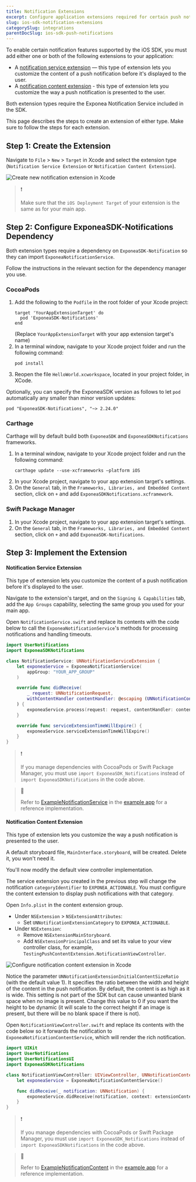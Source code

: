 ```yaml
---
title: Notification Extensions
excerpt: Configure application extensions required for certain push notification features in the iOS SDK.
slug: ios-sdk-notification-extensions
categorySlug: integrations
parentDocSlug: ios-sdk-push-notifications
---
```


To enable certain notification features supported by the iOS SDK, you must add either one or both of the following extensions to your application:

- A [notification service extension](https://developer.apple.com/documentation/usernotifications/unnotificationserviceextension) — this type of extension lets you customize the content of a push notification before it's displayed to the user.
- A [notification content extension](https://developer.apple.com/documentation/usernotificationsui/unnotificationcontentextension) - this type of extension lets you customize the way a push notification is presented to the user.

Both extension types require the Exponea Notification Service included in the SDK.

This page describes the steps to create an extension of either type. Make sure to follow the steps for each extension.

## Step 1: Create the Extension

Navigate to `File` > `New` > `Target` in Xcode and select the extension type (`Notification Service Extension` or `Notification Content Extension`).

![Create new notification extension in Xcode](https://raw.githubusercontent.com/exponea/exponea-ios-sdk/develop/Documentation/images/extension1.png)

> ❗️
>
>  Make sure that the `iOS Deployment Target` of your extension is the same as for your main app.


## Step 2: Configure ExponeaSDK-Notifications Dependency

Both extension types require a dependency on `ExponeaSDK-Notification` so they can import `ExponeaNotificationService`.

Follow the instructions in the relevant section for the dependency manager you use.

### CocoaPods

1. Add the following to the `Podfile` in the root folder of your Xcode project:
   ```
   target 'YourAppExtensionTarget' do
     pod 'ExponeaSDK-Notifications'
   end
   ```
   (Replace `YourAppExtensionTarget` with your app extension target's name)
2. In a terminal window, navigate to your Xcode project folder and run the following command:
   ```
   pod install
   ```
3. Reopen the file `HelloWorld.xcworkspace`, located in your project folder, in XCode.

Optionally, you can specify the ExponeaSDK version as follows to let `pod` automatically any smaller than minor version updates:
```
pod "ExponeaSDK-Notifications", "~> 2.24.0"
```

### Carthage

Carthage will by default build both `ExponeaSDK` and `ExponeaSDKNotifications` frameworks.

1. In a terminal window, navigate to your Xcode project folder and run the following command:
    ```
    carthage update --use-xcframeworks —platform iOS
    ```
2. In your Xcode project, navigate to your app extension target's settings. 
3. On the `General` tab, in the `Frameworks, Libraries, and Embedded Content` section, click on `+` and add `ExponeaSDKNotifications.xcframework`.

### Swift Package Manager

1. In your Xcode project, navigate to your app extension target's settings.
2. On the `General` tab, in the `Frameworks, Libraries, and Embedded Content` section, click on `+` and add `ExponeaSDK-Notifications`.

## Step 3: Implement the Extension

#### Notification Service Extension

This type of extension lets you customize the content of a push notification before it's displayed to the user.

Navigate to the extension's target, and on the `Signing & Capabilities` tab, add the `App Groups` capability, selecting the same group you used for your main app.

Open `NotificationService.swift` and replace its contents with the code below to call the `ExponeaNotificationService`'s methods for processing notifications and handling timeouts.

``` swift
import UserNotifications
import ExponeaSDKNotifications

class NotificationService: UNNotificationServiceExtension {
    let exponeaService = ExponeaNotificationService(
        appGroup: "YOUR_APP_GROUP"
    )

    override func didReceive(
        _ request: UNNotificationRequest,
        withContentHandler contentHandler: @escaping (UNNotificationContent) -> Void
    ) {
        exponeaService.process(request: request, contentHandler: contentHandler)
    }

    override func serviceExtensionTimeWillExpire() {
        exponeaService.serviceExtensionTimeWillExpire()
    }
}
```

> ❗️
>
> If you manage dependencies with CocoaPods or Swift Package Manager, you must use `import ExponeaSDK_Notifications` instead of `import ExponeaSDKNotifications` in the code above.

> 📘
>
> Refer to [ExampleNotificationService](https://github.com/exponea/exponea-ios-sdk/tree/develop/ExponeaSDK/ExampleNotificationService) in the [example app](https://documentation.bloomreach.com/engagement/docs/ios-sdk-example-app) for a reference implementation.

#### Notification Content Extension

This type of extension lets you customize the way a push notification is presented to the user.

A default storyboard file, `MainInterface.storyboard`, will be created. Delete it, you won't need it.

You'll now modify the default view controller implementation.

The service extension you created in the previous step will change the notification `categoryIdentifier` to `EXPONEA_ACTIONABLE`. You must configure the content extension to display push notifications with that category.

Open `Info.plist` in the content extension group.

- Under `NSExtension` > `NSExtensionAttributes`:
  - Set `UNNotificationExtensionCategory` to `EXPONEA_ACTIONABLE`.
- Under `NSExtension`:
  - Remove `NSExtensionMainStoryboard`.
  - Add `NSExtensionPrincipalClass` and set its value to your view controller class, for example, `TestingPushContentExtension.NotificationViewController`.

![Configure notification content extension in Xcode](https://raw.githubusercontent.com/exponea/exponea-ios-sdk/develop/Documentation/images/extension3.png)

Notice the parameter `UNNotificationExtensionInitialContentSizeRatio` (with the default value 1). It specifies the ratio between the width and height of the content in the push notification. By default, the content is as high as it is wide. This setting is not part of the SDK but can cause unwanted blank space when no image is present. Change this value to 0 if you want the height to be dynamic (it will scale to the correct height if an image is present, but there will be no blank space if there is not).

Open `NotificationViewController.swift` and replace its contents with the code below so it forwards the notification to `ExponeaNotificationContentService`, which will render the rich notification.

```swift
import UIKit
import UserNotifications
import UserNotificationsUI
import ExponeaSDKNotifications

class NotificationViewController: UIViewController, UNNotificationContentExtension {
    let exponeaService = ExponeaNotificationContentService()

    func didReceive(_ notification: UNNotification) {
        exponeaService.didReceive(notification, context: extensionContext, viewController: self)
    }
}
```

> ❗️
>
> If you manage dependencies with CocoaPods or Swift Package Manager, you must use `import ExponeaSDK_Notifications` instead of ``import ExponeaSDKNotifications`` in the code above.

> 📘
>
> Refer to [ExampleNotificationContent](https://github.com/exponea/exponea-ios-sdk/tree/develop/ExponeaSDK/ExampleNotificationContent) in the [example app](https://documentation.bloomreach.com/engagement/docs/ios-sdk-example-app) for a reference implementation.
